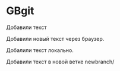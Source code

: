﻿# GBgit

Добавили текст

Добавили новый текст через браузер.

Добалили текст локально.

Добавили текст в новой ветке newbranch/